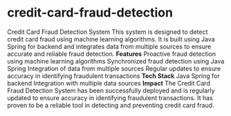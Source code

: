 # credit-card-fraud-detection
Credit Card Fraud Detection System
This system is designed to detect credit card fraud using machine learning algorithms. It is built using Java Spring for backend and integrates data from multiple sources to ensure accurate and reliable fraud detection.
**Features**
Proactive fraud detection using machine learning algorithms
Synchronized fraud detection using Java Spring
Integration of data from multiple sources
Regular updates to ensure accuracy in identifying fraudulent transactions
**Tech Stack**
Java Spring for backend
Integration with multiple data sources
**Impact**
The Credit Card Fraud Detection System has been successfully deployed and is regularly updated to ensure accuracy in identifying fraudulent transactions. It has proven to be a reliable tool in detecting and preventing credit card fraud.
